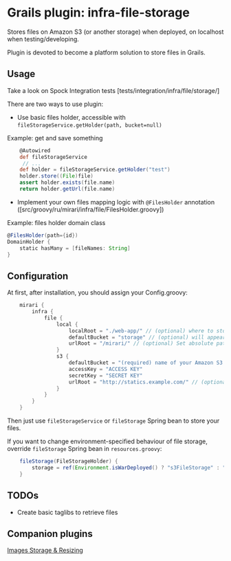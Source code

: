 Grails plugin: infra-file-storage
====================

Stores files on Amazon S3 (or another storage) when deployed, on localhost when testing/developing.

Plugin is devoted to become a platform solution to store files in Grails.

Usage
---------------------

Take a look on Spock Integration tests [tests/integration/infra/file/storage/]

There are two ways to use plugin:

- Use basic files holder, accessible with `fileStorageService.getHolder(path, bucket=null)`

Example: get and save something

```groovy
    @Autowired
    def fileStorageService
     // ...
    def holder = fileStorageService.getHolder("test")
    holder.store((File)file)
    assert holder.exists(file.name)
    return holder.getUrl(file.name)
```

- Implement your own files mapping logic with `@FilesHolder` annotation ([src/groovy/ru/mirari/infra/file/FilesHolder.groovy])

Example: files holder domain class

```groovy
@FilesHolder(path={id})
DomainHolder {
    static hasMany = [fileNames: String]
}
```



Configuration
---------------------

At first, after installation, you should assign your Config.groovy:

``` groovy
    mirari {
        infra {
            file {
                local {
                    localRoot = "./web-app/" // (optional) where to store local files
                    defaultBucket = "storage" // (optional) will appear as a folder in your localRoot
                    urlRoot = "/mirari/" // (optional) Set absolute path to localRoot
                }
                s3 {
                    defaultBucket = "(required) name of your Amazon S3 Bucket to be used for default"
                    accessKey = "ACCESS KEY"
                    secretKey = "SECRET KEY"
                    urlRoot = "http://statics.example.com/" // (optional) This will be used to make URLs for your files
                }
            }
        }
    }
```

Then just use `fileStorageService` or `fileStorage` Spring bean to store your files.

If you want to change environment-specified behaviour of file storage, override `fileStorage` Spring bean in `resources.groovy`:


```groovy
    fileStorage(FileStorageHolder) {
        storage = ref(Environment.isWarDeployed() ? "s3FileStorage" : "localFileStorage")
    }
```

TODOs
-----------------------

- Create basic taglibs to retrieve files

Companion plugins
-----------------------

[Images Storage & Resizing](https://github.com/alari/infra-images)